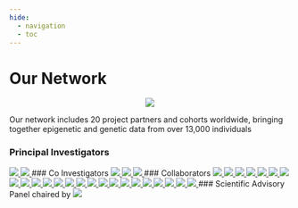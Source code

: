 ```yaml
---
hide:
  - navigation
  - toc
---
```


# Our Network

<p align="center">
<img src="https://github.com/hannah-e/DEEP_site/blob/gh-pages/assets/world_map.png?raw=true">
</p>
Our network includes 20 project partners and cohorts worldwide, bringing together epigenetic and genetic data from over 13,000 individuals

### Principal Investigators
<a href="https://research-information.bris.ac.uk/en/persons/josine-l-min" target="_blank">
<img src="https://github.com/hannah-e/DEEP_site/blob/gh-pages/assets/Min_IEU.png?raw=true">
</a>
<a href="https://research-information.bris.ac.uk/en/persons/hannah-r-elliott" target="_blank">
<img src="https://github.com/hannah-e/DEEP_site/blob/gh-pages/assets/Elliott_IEU.png?raw=true">
</a>
### Co Investigators
<a href="https://e-portal.ccmb.res.in/e-space/chandak/g-r-chandak1.html" target="_blank">
<img src="https://github.com/hannah-e/DEEP_site/blob/gh-pages/assets/Chandak_CCMB.png?raw=true">
</a>
<a href="https://www.lshtm.ac.uk/aboutus/people/prentice.andrew" target="_blank">
<img src="https://github.com/hannah-e/DEEP_site/blob/gh-pages/assets/Prentice_MRCG.png?raw=true">
</a>
<a href="https://www.lshtm.ac.uk/aboutus/people/issarapu.prachand" target="_blank">
<img src="https://github.com/hannah-e/DEEP_site/blob/gh-pages/assets/Issarapu_MRCG.png?raw=true">
</a>
### Collaborators
<a href="http://www.rod-am.eu" target="_blank">
<img src="https://github.com/hannah-e/DEEP_site/blob/gh-pages/assets/Agyemang_Rodam.png?raw=true">
</a>
<a href="https://www.tgen.org/faculty-profiles/nicholas-banovich/" target="_blank">
<img src="https://github.com/hannah-e/DEEP_site/blob/gh-pages/assets/Banovich_TGEN.png?raw=true">
</a>
<a href="https://med.stanford.edu/cardenas-lab.html" target="_blank">
<img src="https://github.com/hannah-e/DEEP_site/blob/gh-pages/assets/Cardenas_CRELES.png?raw=true">
</a>
<a href="https://actrec.irins.org/profile/171391" target="_blank">
<img src="https://github.com/hannah-e/DEEP_site/blob/gh-pages/assets/Dikshit_CCE.png?raw=true">
</a>
<a href="https://www.lshtm.ac.uk/aboutus/people/fatumo.segun" target="_blank">
<img src="https://github.com/hannah-e/DEEP_site/blob/gh-pages/assets/Fatumo_MRCUVRI.png?raw=true">
</a>
<a href="https://www.svi.edu.au/researchers/dr-irene-gallego-romero/" target="_blank">
<img src="https://github.com/hannah-e/DEEP_site/blob/gh-pages/assets/GallegoRomero_SVI.png?raw=true">
</a>
<a href="https://grape.hsph.harvard.edu/our-people/bizu-gelaye-phd/" target="_blank">
<img src="https://github.com/hannah-e/DEEP_site/blob/gh-pages/assets/Gelaye_Harvard.png?raw=true">
</a>
<a href="https://www.genome.gov/staff/Neil-A-Hanchard-MBBS-DPhil" target="_blank">
<img src="https://github.com/hannah-e/DEEP_site/blob/gh-pages/assets/Hanchard_NHGRI.png?raw=true">
</a>
<a href="https://institucional.ufpel.edu.br/servidores/id/6531" target="_blank">
<img src="https://github.com/hannah-e/DEEP_site/blob/gh-pages/assets/Hartwig_Pelotas.png?raw=true">
</a>
<a href="https://lab.vanderbilt.edu/microbiome/person/jironglong/" target="_blank">
<img src="https://github.com/hannah-e/DEEP_site/blob/gh-pages/assets/Long_vanderbilt.png?raw=true">
</a>
<a href="https://www.hsph.harvard.edu/profile/diana-juvinao-quintero/" target="_blank">
<img src="https://github.com/hannah-e/DEEP_site/blob/gh-pages/assets/JuvinaoQuintero_Harvard.png?raw=true">
</a>
<a href="http://sph.pku.edu.cn/info/1317/4044.htm" target="_blank">
<img src="https://github.com/hannah-e/DEEP_site/blob/gh-pages/assets/Lv_Peking.png?raw=true">
</a>
<a href="https://www.publichealth.columbia.edu/profile/ana-navas-acien-md" target="_blank">
<img src="https://github.com/hannah-e/DEEP_site/blob/gh-pages/assets/NavasAcien_Mailman.png?raw=true">
</a>
<a href="https://recherche.ucad.sn/?q=magatte1.ndiaye" target="_blank">
<img src="https://github.com/hannah-e/DEEP_site/blob/gh-pages/assets/Ndiaye_UCAD.png?raw=true">
</a>
<a href="http://pub2.db.tokushima-u.ac.jp/ERD/person/172447/profile-en.html" target="_blank">
<img src="https://github.com/hannah-e/DEEP_site/blob/gh-pages/assets/Numata_Tokushima.png?raw=true">
</a>
<a href="https://research.pasteur.fr/en/member/etienne-patin/" target="_blank">
<img src="https://github.com/hannah-e/DEEP_site/blob/gh-pages/assets/Patin_Pasteur.png?raw=true">
</a>
<a href="https://health.uchicago.edu/faculty/brandon-l-pierce-phd" target="_blank">
<img src="https://github.com/hannah-e/DEEP_site/blob/gh-pages/assets/Pierce_Chicago.png?raw=true">
</a>
<a href="https://health-sciences.nwu.ac.za/cen/marlien-pieters" target="_blank">
<img src="https://github.com/hannah-e/DEEP_site/blob/gh-pages/assets/Pieters_PURE.png?raw=true">
</a>
<a href="https://research.pasteur.fr/en/member/lluis-quintana-murci/" target="_blank">
<img src="https://github.com/hannah-e/DEEP_site/blob/gh-pages/assets/QuintanaMurci_Pasteur.png?raw=true">
</a>
<a href="https://usmp.edu.pe/" target="_blank">
<img src="https://github.com/hannah-e/DEEP_site/blob/gh-pages/assets/Sanchez_USMP.png?raw=true">
</a>
<a href="http://sph.pku.edu.cn/English/Faculty/Department_of_Epidemiology_and_Biostatistics1.htm" target="_blank">
<img src="https://github.com/hannah-e/DEEP_site/blob/gh-pages/assets/Si_Peking.png?raw=true">
</a>
<a href="https://www.lshtm.ac.uk/aboutus/people/silver.matthew/" target="_blank">
<img src="https://github.com/hannah-e/DEEP_site/blob/gh-pages/assets/Silver_MRCG.png?raw=true">
</a>
<a href="https://www.hbku.edu.qa/en" target="_blank">
<img src="https://github.com/hannah-e/DEEP_site/blob/gh-pages/assets/TellezPlazaISCIII.png?raw=true">
</a>
<a href="https://www.isciii.es/Paginas/Inicio.aspx" target="_blank">
<img src="https://github.com/hannah-e/DEEP_site/blob/gh-pages/assets/Yousri_HBKU.png?raw=true">
</a>
### Scientific Advisory Panel
chaired by

<a href="https://research-information.bris.ac.uk/en/persons/george-davey-smith" target="_blank">
<img src="https://github.com/hannah-e/DEEP_site/blob/gh-pages/assets/Davey_Smith_IEU.png?raw=true">
</a>